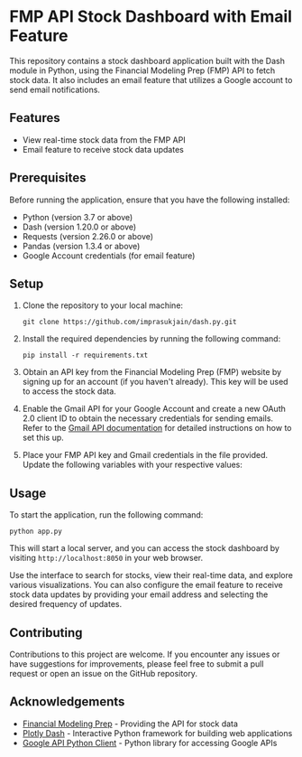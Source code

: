 # FMP API Stock Dashboard with Email Feature

This repository contains a stock dashboard application built with the Dash module in Python, using the Financial Modeling Prep (FMP) API to fetch stock data. It also includes an email feature that utilizes a Google account to send email notifications.

## Features

- View real-time stock data from the FMP API
- Email feature to receive stock data updates

## Prerequisites

Before running the application, ensure that you have the following installed:

- Python (version 3.7 or above)
- Dash (version 1.20.0 or above)
- Requests (version 2.26.0 or above)
- Pandas (version 1.3.4 or above)
- Google Account credentials (for email feature)

## Setup

1. Clone the repository to your local machine:

   ```shell
   git clone https://github.com/imprasukjain/dash.py.git
   ```

2. Install the required dependencies by running the following command:

   ```shell
   pip install -r requirements.txt
   ```

3. Obtain an API key from the Financial Modeling Prep (FMP) website by signing up for an account (if you haven't already). This key will be used to access the stock data.

4. Enable the Gmail API for your Google Account and create a new OAuth 2.0 client ID to obtain the necessary credentials for sending emails. Refer to the [Gmail API documentation](https://developers.google.com/gmail/api/quickstart/python) for detailed instructions on how to set this up.

5. Place your FMP API key and Gmail credentials in the  file provided. Update the following variables with your respective values:



## Usage

To start the application, run the following command:

```shell
python app.py
```

This will start a local server, and you can access the stock dashboard by visiting `http://localhost:8050` in your web browser.

Use the interface to search for stocks, view their real-time data, and explore various visualizations. You can also configure the email feature to receive stock data updates by providing your email address and selecting the desired frequency of updates.

## Contributing

Contributions to this project are welcome. If you encounter any issues or have suggestions for improvements, please feel free to submit a pull request or open an issue on the GitHub repository.


## Acknowledgements

- [Financial Modeling Prep](https://financialmodelingprep.com/) - Providing the API for stock data
- [Plotly Dash](https://dash.plotly.com/) - Interactive Python framework for building web applications
- [Google API Python Client](https://developers.google.com/api-client-library/python) - Python library for accessing Google APIs
